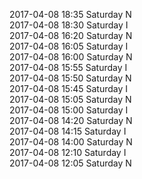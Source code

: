 2017-04-08 18:35 Saturday  N  
2017-04-08 18:30 Saturday  I  
2017-04-08 16:20 Saturday  N  
2017-04-08 16:05 Saturday  I  
2017-04-08 16:00 Saturday  N  
2017-04-08 15:55 Saturday  I  
2017-04-08 15:50 Saturday  N  
2017-04-08 15:45 Saturday  I  
2017-04-08 15:05 Saturday  N  
2017-04-08 15:00 Saturday  I  
2017-04-08 14:20 Saturday  N  
2017-04-08 14:15 Saturday  I  
2017-04-08 14:00 Saturday  N  
2017-04-08 12:10 Saturday  I  
2017-04-08 12:05 Saturday  N  
